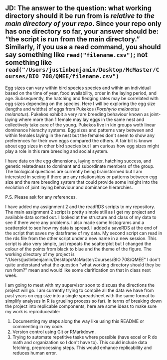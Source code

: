 ## JD: The answer to the question: what working directory should it be run from is _relative to the main directory of your repo_. Since your repo only has one directory so far, your answer should be: “the script is run from the main directory.” Similarly, if you use a read command, you should say something like `read("filename.csv")`; not something like `read("/Users/justinbenjamin/Desktop/McMaster/Courses/BIO 708/QMEE/filename.csv")`

Egg sizes can vary within bird species species and within an individual based on the time of year, food availability, order in the laying period, and age. 
Subsequently, the hatching and fledging rates may be correlated with egg sizes depending on the species. 
Here I will be exploring the egg size (lengths and widths) of eggs from Pukekos (*Porphyrio melanotus melanotus*). 
Pukekos exhibit a very rare breeding behaviour known as joint-laying where more than 1 female may lay eggs in the same nest and collectively take care of the young.
Pukekos live in kin groups woth linear dominance hierachy systems.
Egg sizes and patterns vary between and within females laying in the nest but the females don't seem to show any preferences for their own eggs compared the others.
A fair bit is known about egg sizes in other bird species but I am curious how egg sizes might play a role in this rare breeding and social system. 

I have data on the egg dimensions, laying order, hatching success, and genetic relatedness to dominant and subordinate members of the group. 
The biological questions are currently being brainstormed but I am interested in seeing if there are any relationships or patterns between egg size and the 
rare breeding system that could provide some insight into the evolution of joint laying behaviour and dominance hierarchies. 

P.S. Please ask for any references.




I have added my assignment 2 and the readRDS scripts to my repository. 
The main assignment 2 script is pretty simple still as I get my project and available data sorted out. I looked at the structure and class of my 
data to see if there were any problems. I also made some histograms and a scatterplot to see how my data is spread. 
I added a saveRDS at the end of the script that saves my dataframe of my data. 
My second script can read in the rds file from the other script under a new name in a new session. This script is also very simple, just repeats the scatterplot
but I changed the colour of the points from black to blue and the theme of the figure. 
The working directory of my project is "/Users/justinbenjamin/Desktop/McMaster/Courses/BIO 708/QMEE"
I don't quite understand what the question "what working directory should they be run from?" mean and would like some clarification on that in class next week. 

I am going to meet with my supervisor soon to discuss the directions the project will go. I am currently trying to compile all the data we have from 
past years on egg size into a single spreadsheet with the same format to simplify analyses in R (a grueling process so far). 
In terms of breaking down the project into replicable components, here are some ideas to make sure my work is reproduceable:

1. Documenting my steps along the way like using this README or commenting in my code.
2. Version control using Git or RMarkdown. 
3. Trying to automate repetitive tasks where possible (have excel or R do math and organization so I don't have to). This could include data fetching, 
   preprocessing steps. This would enhance replicability and reduces human error.





